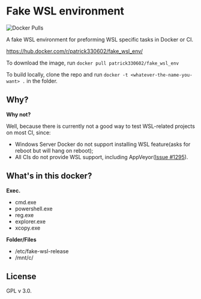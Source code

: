 # Fake WSL environment

![Docker Pulls](https://badgen.net/docker/pulls/patrick330602/fake_wsl_env)

A fake WSL environment for preforming WSL specific tasks in Docker or CI.

<https://hub.docker.com/r/patrick330602/fake_wsl_env/>

To download the image, run `docker pull patrick330602/fake_wsl_env`

To build locally, clone the repo and run `docker -t <whatever-the-name-you-want> .` in the folder.

## Why?

**Why not?**

Well, because there is currently not a good way to test WSL-related projects on most CI, since:

- Windows Server Docker do not support installing WSL feature(asks for reboot but will hang on reboot);
- All CIs do not provide WSL support, including AppVeyor([Issue #1295](https://github.com/appveyor/ci/issues/1295)).

## What's in this docker?

**Exec.**
- cmd.exe
- powershell.exe
- reg.exe
- explorer.exe
- xcopy.exe

**Folder/Files**
- /etc/fake-wsl-release
- /mnt/c/

## License

GPL v 3.0.
